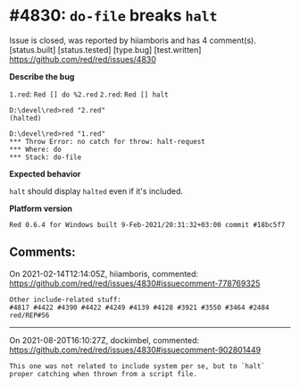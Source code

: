 
#4830: `do-file` breaks `halt`
================================================================================
Issue is closed, was reported by hiiamboris and has 4 comment(s).
[status.built] [status.tested] [type.bug] [test.written]
<https://github.com/red/red/issues/4830>

**Describe the bug**

`1.red`: `Red [] do %2.red`
`2.red`: `Red [] halt`

```
D:\devel\red>red "2.red"
(halted)

D:\devel\red>red "1.red"
*** Throw Error: no catch for throw: halt-request
*** Where: do
*** Stack: do-file
```

**Expected behavior**

`halt` should display `halted` even if it's included.

**Platform version**
```
Red 0.6.4 for Windows built 9-Feb-2021/20:31:32+03:00 commit #18bc5f7
```



Comments:
--------------------------------------------------------------------------------

On 2021-02-14T12:14:05Z, hiiamboris, commented:
<https://github.com/red/red/issues/4830#issuecomment-778769325>

    Other include-related stuff:
    #4817 #4422 #4390 #4422 #4249 #4139 #4128 #3921 #3550 #3464 #2484 red/REP#56

--------------------------------------------------------------------------------

On 2021-08-20T16:10:27Z, dockimbel, commented:
<https://github.com/red/red/issues/4830#issuecomment-902801449>

    This one was not related to include system per se, but to `halt` proper catching when thrown from a script file.

